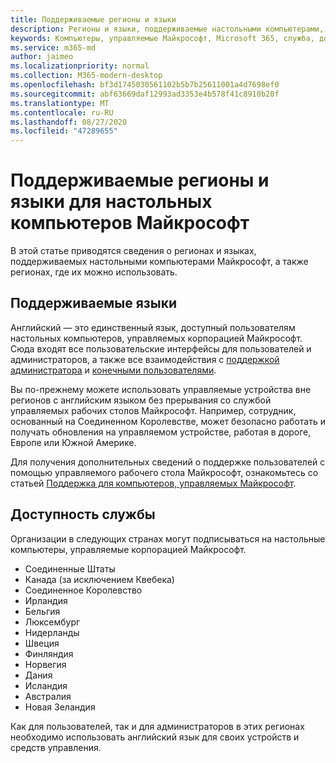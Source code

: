 ```yaml
---
title: Поддерживаемые регионы и языки
description: Регионы и языки, поддерживаемые настольными компьютерами, управляемыми Майкрософт
keywords: Компьютеры, управляемые Майкрософт, Microsoft 365, служба, документация
ms.service: m365-md
author: jaimeo
ms.localizationpriority: normal
ms.collection: M365-modern-desktop
ms.openlocfilehash: bf3d1745030561102b5b7b25611001a4d7698ef0
ms.sourcegitcommit: abf63669daf12993ad3353e4b578f41c8910b20f
ms.translationtype: MT
ms.contentlocale: ru-RU
ms.lasthandoff: 08/27/2020
ms.locfileid: "47289655"
---
```

# <a name="microsoft-managed-desktop-supported-regions-and-languages"></a>Поддерживаемые регионы и языки для настольных компьютеров Майкрософт

В этой статье приводятся сведения о регионах и языках, поддерживаемых настольными компьютерами Майкрософт, а также регионах, где их можно использовать.

## <a name="supported-languages"></a>Поддерживаемые языки

Английский — это единственный язык, доступный пользователям настольных компьютеров, управляемых корпорацией Майкрософт. Сюда входят все пользовательские интерфейсы для пользователей и администраторов, а также все взаимодействия с [поддержкой администратора](https://docs.microsoft.com/microsoft-365/managed-desktop/working-with-managed-desktop/admin-support) и [конечными пользователями](https://docs.microsoft.com/microsoft-365/managed-desktop/working-with-managed-desktop/end-user-support).


Вы по-прежнему можете использовать управляемые устройства вне регионов с английским языком без прерывания со службой управляемых рабочих столов Майкрософт. Например, сотрудник, основанный на Соединенном Королевстве, может безопасно работать и получать обновления на управляемом устройстве, работая в дороге, Европе или Южной Америке. 

Для получения дополнительных сведений о поддержке пользователей с помощью управляемого рабочего стола Майкрософт, ознакомьтесь со статьей [Поддержка для компьютеров, управляемых Майкрософт](https://docs.microsoft.com/microsoft-365/managed-desktop/service-description/support).

## <a name="availability-of-the-service"></a>Доступность службы

Организации в следующих странах могут подписываться на настольные компьютеры, управляемые корпорацией Майкрософт.

- Соединенные Штаты
- Канада (за исключением Квебека)
- Соединенное Королевство
- Ирландия
- Бельгия
- Люксембург
- Нидерланды
- Швеция
- Финляндия
- Норвегия
- Дания
- Исландия
- Австралия
- Новая Зеландия

Как для пользователей, так и для администраторов в этих регионах необходимо использовать английский язык для своих устройств и средств управления. 

